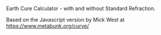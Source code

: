 Earth Cure Calculator - with and without Standard Refraction.

Based on the Javascript version by Mick West at https://www.metabunk.org/curve/
